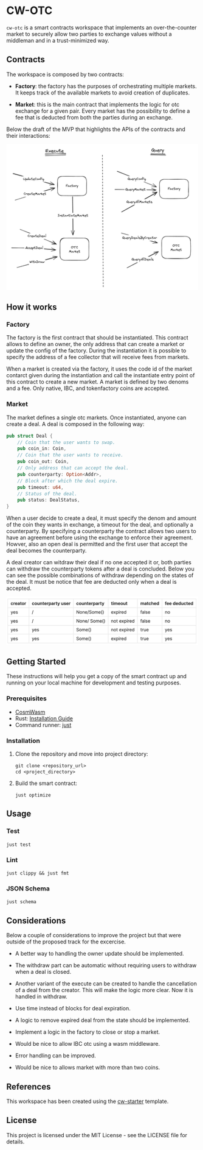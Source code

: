 # CW-OTC

`cw-otc` is a smart contracts workspace that implements an over-the-counter market to securely allow two parties
to exchange values without a middleman and in a trust-minimized way.

## Contracts

The workspace is composed by two contracts:

- **Factory**: the factory has the purposes of orchestrating multiple markets. It keeps track of the
 available markets to avoid creation of duplicates.

- **Market**: this is the main contract that implements the logic for otc exchange for a given pair.
Every market has the possibility to define a fee that is deducted from both the parties during an
exchange.

Below the draft of the MVP that highlights the APIs of the contracts and their interactions:

![image](./assets/mvp.png)

## How it works

### Factory

The factory is the first contract that should be instantiated. This contract allows to define an owner,
the only address that can create a market or update the config of the factory. During the instantiation
it is possible to specify the address of a fee collector that will receive fees from markets.

When a market is created  via the factory, it uses the code id of the market contarct given during the
instantiation and call the instantiate entry point of this contract to create a new market. A market is
defined by two denoms and a fee. Only native, IBC, and tokenfactory coins are accepted.

### Market

The market defines a single otc markets. Once instantiated, anyone can create a deal. A deal is composed
in the following way:

```rust
pub struct Deal {
    // Coin that the user wants to swap.
    pub coin_in: Coin,
    // Coin that the user wants to receive.
    pub coin_out: Coin,
    // Only address that can accept the deal.
    pub counterparty: Option<Addr>,
    // Block after which the deal expire.
    pub timeout: u64,
    // Status of the deal. 
    pub status: DealStatus,
}
```

When a user decide to create a deal, it must specify the denom and amount of the coin they wants in exchange,
a timeout for the deal, and optionally a counterparty. By specifying a counterparty the contract allows
two users to have an agreement before using the exchange to enforce their agreement. Howver, also an open deal is permitted and the
first user that accept the deal becomes the counterparty.

A deal creator can witdraw their deal if no one accepted it or, both parties can withdraw the counterparty
tokens after a deal is concluded. Below you can see the possible combinations of withdraw depending
on the states of the deal. It must be notice that fee are deducted only when a deal is accepted.

![image](./assets/withdraw-combinations.png)

## Getting Started

These instructions will help you get a copy of the smart contract up and running on your local machine for development and testing purposes.

### Prerequisites

- [CosmWasm](https://github.com/CosmWasm/cosmwasm)
- Rust: [Installation Guide](https://www.rust-lang.org/tools/install)
- Command runner: [just](https://github.com/casey/just)

### Installation

1. Clone the repository and move into project directory:

    ```shell
    git clone <repository_url>
    cd <project_directory>
    ```

2. Build the smart contract:

    ```shell
    just optimize
    ```

## Usage

### Test

```shell
just test
```

### Lint

```shell
just clippy && just fmt 
```

### JSON Schema

```shell
just schema
```

## Considerations

Below a couple of considerations to improve the project but that were outside of the proposed track for the
excercise.

- A better way to handling the owner update should be implemented.

- The withdraw part can be automatic without requiring users to withdraw when a deal is closed.

- Another variant of the execute can be created to handle the cancellation of a deal from the creator.
This will make the logic more clear. Now it is handled in withdraw.

- Use time instead of blocks for deal expiration.

- A logic to remove expired deal from the state should be implemented.

- Implement a logic in the factory to close or stop a market.

- Would be nice to allow IBC otc using a wasm middleware.

- Error handling can be improved.

- Would be nice to allows market with more than two coins.

## References

This workspace has been created using the [cw-starter](https://github.com/0xstepit/cw-starter) template.

## License

This project is licensed under the MIT License - see the LICENSE file for details.
